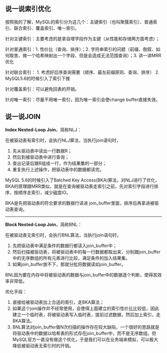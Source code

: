 ## 说一说索引优化

按照我的了解，MySQL的索引分为这几个：主键索引（也叫聚簇索引）、普通索引、联合索引、覆盖索引、唯一索引。

针对主键索引：主要考虑的是拿自增字段作为主键（从性能和存储两方面考虑）；

针对普通索引：1. 性价比（查询、排序）；2. 字符串索引的问题（前缀、倒叙、如何取舍、做一个哈希映射出一个字段、但是会造成无法范围查询）；3. 讲一讲MRR优化

针对联合索引： 1. 考虑好后序查询需要（顺序、最左前缀原则、查询、排序） 2. MySQL5.6的时候引入了索引下推

针对覆盖索引：可以避免回表的开销。

针对唯一索引：尽量不用唯一索引，因为唯一索引会使change buffer直接失效。

## 说一说JOIN

**Index Nested-Loop Join**，简称NLJ：

在被驱动表有索引时，会执行NLJ算法，当执行join语句时，

1. 先从驱动表中读出一行数据R；
2. 然后到被驱动表中进行查询；
3. 查出记录后跟R组成一行，作为结果集的一部分；
4. 重复执行上述操作，把驱动表中的数据都读完。

MySQL 5.6的时候引入了Batched Key Access(BKA)算法，对NLJ进行了优化，BKA的原理跟MRR类似，就是在查询被驱动表走索引之前，先对索引字段进行排序，按顺序走索引，减少磁盘IO。

BKA是先把驱动表的符合要求的数据行读进 join_buffer里面，排序后再拿进被驱动表查询。

---

**Block Nested-Loop Join**，简称BNL：

在被驱动表无索引时，会执行BNL算法，当执行join语句时，

1. 先把驱动表中满足条件的数据行都读入join_buffer中；
2. 然后扫描被驱动表，将被驱动表中的每一行数据都取出来，分别跟join_buffer中的无序数组的所有元素进行比较，满足条件的加入结果集。
3. 如果join_buffer放不下，那就分批将数据读如join_buffer。

BNL因为要在内存中将被驱动表的数据与join_buffer中的数据逐个判断，使得其效率非常低。

优化手段：

1. 直接给被驱动表加上合适的索引，走BKA算法；
2. 如果这个join操作并不经常使用，会使得上面建立的索引性价比比较低，因此建立一个临时表，将被驱动表写入临时表，提前过滤数据，然后加上索引，走BKA算法。
3. BNL算法对join_buffer做N次扫描的操作存在较大缺陷，一个很好的思路就是将驱动表中的数据以哈希表的形式存在join_buffer中，而不是无序数组。但MySQL官方一直没有做这个优化，于是我们可以在业务端来模拟，可以极大降低被驱动表无索引时的开销。

